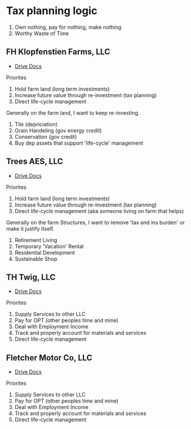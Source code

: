 # Tax planning logic

1. Own nothing, pay for nothing, make nothing
2. Worthy Waste of Time

## FH Klopfenstien Farms, LLC
- [Drive Docs](https://drive.google.com/drive/folders/1Mmve6EB6fLKasGB5SgA9U2fpKm-usqxB?ths=true)

Priorites
1. Hold farm land (long term investments)
2. Increase future value through re-investment (tax planning)
3. Direct life-cycle management

Generally on the farm land, I want to keep re-investing.
1. Tile (depriciation)
2. Grain Handeling (gov energy credit)
3. Conservation (gov credit)
4. Buy dep assets that support 'life-cycle' management

## Trees AES, LLC
- [Drive Docs](https://drive.google.com/drive/folders/1L0ZHdfcZHxX_gcrFgkWBCrwEgNsOnLvh?ths=true)

Priorites
1. Hold farm land (long term investments)
2. Increase future value through re-investment (tax planning)
3. Direct life-cycle management (aka someone living on farm that helps)

Generally on the farm Structures, I want to remove 'tax and ins burden' or make it justify itself.
1. Retirement Living
2. Temporary 'Vacation' Rental
3. Residential Development
4. Sustainable Shop
   
## TH Twig, LLC
- [Drive Docs](https://drive.google.com/drive/folders/1Z0rbEcgAOjJaGXNBhG8CoxrTI5kbwEOB?ths=true)

Priorites
1. Supply Services to other LLC
2. Pay for OPT (other peoples time and mine)
3. Deal with Employment Income
4. Track and properly account for materials and services
5. Direct life-cycle management

## Fletcher Motor Co, LLC
- [Drive Docs](https://drive.google.com/drive/folders/1Z2BffKvi-hXW0gMDzLf96_anAwAPqyEx?ths=true)

Priorites
1. Supply Services to other LLC
2. Pay for OPT (other peoples time and mine)
3. Deal with Employment Income
4. Track and properly account for materials and services
5. Direct life-cycle management
